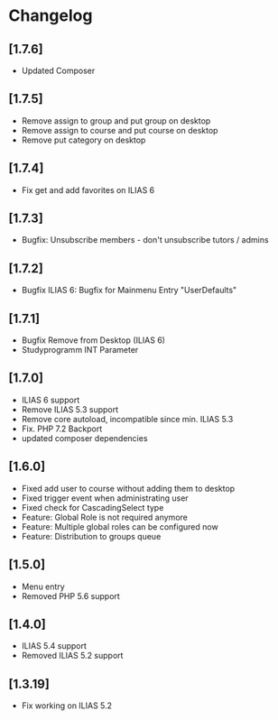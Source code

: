 # Changelog
## [1.7.6]
- Updated Composer

## [1.7.5]
- Remove assign to group and put group on desktop
- Remove assign to course and put course on desktop
- Remove put category on desktop

## [1.7.4]
- Fix get and add favorites on ILIAS 6

## [1.7.3]
- Bugfix: Unsubscribe members - don't unsubscribe tutors / admins

## [1.7.2]
- Bugfix ILIAS 6: Bugfix for Mainmenu Entry "UserDefaults"

## [1.7.1]
- Bugfix Remove from Desktop (ILIAS 6)
- Studyprogramm INT Parameter

## [1.7.0]
- ILIAS 6 support
- Remove ILIAS 5.3 support
- Remove core autoload, incompatible since min. ILIAS 5.3
- Fix. PHP 7.2 Backport
- updated composer dependencies

## [1.6.0]
- Fixed add user to course without adding them to desktop
- Fixed trigger event when administrating user
- Fixed check for CascadingSelect type
- Feature: Global Role is not required anymore
- Feature: Multiple global roles can be configured now
- Feature: Distribution to groups queue

## [1.5.0]
- Menu entry
- Removed PHP 5.6 support

## [1.4.0]
- ILIAS 5.4 support
- Removed ILIAS 5.2 support

## [1.3.19]
- Fix working on ILIAS 5.2
